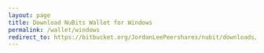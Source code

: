 ```yaml
---
layout: page
title: Download NuBits Wallet for Windows
permalink: /wallet/windows
redirect_to: https://bitbucket.org/JordanLeePeershares/nubit/downloads/nu-5.3.0-win-gitian.zip
---
```

